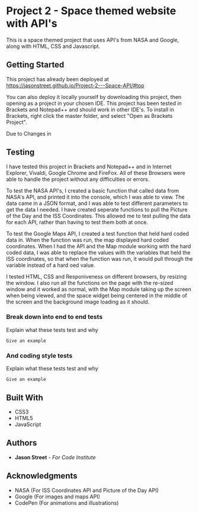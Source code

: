 # Project 2 - Space themed website with API's

This is a space themed project that uses API's from NASA and Google, along with HTML, CSS and Javascript.

## Getting Started

This project has already been deployed at https://jasonstreet.github.io/Project-2---Space-API/#top

You can also deploy it locally yourself by downloading this project, then opening as a project in your chosen IDE. This project has been tested in Brackets and Notepad++ and should work in other IDE's. To install in Brackets, right click the master folder, and select "Open as Brackets Project".

Due to Changes in 

## Testing

I have tested this project in Brackets and Notepad++ and in Internet Explorer, Vivaldi, Google Chrome and FireFox. All of these Browsers were able to handle the project without any difficulties or errors.

To test the NASA API's, I created a basic function that called data from NASA's API, and printed it into the console, which I was able to view. The data came in a JSON format, and I was able to test different parameters to get the data I needed. I have created seperate functions to pull the Picture of the Day and the ISS Coordinates. This allowed me to test pulling the data for each API, rather than having to test them both at once.

To test the Google Maps API, I created a test function that held hard coded data in. When the function was run, the map displayed hard coded coordinates. When I had the API and the Map module working with the hard coded data, I was able to replace the values with the variables that held the ISS coordinates, so that when the function was run, it would pull through the variable instead of a hard oed value.

I tested HTML, CSS and Responiveness on different browsers, by resizing the window. I also run all the functions on the page with the re-sized window and it worked as normal, with the Map module taking up the screen when being viewed, and the space widget being centered in the middle of the screen and the background image loading as it should.

### Break down into end to end tests

Explain what these tests test and why

```
Give an example
```

### And coding style tests

Explain what these tests test and why

```
Give an example
```

## Built With

* CSS3
* HTML5
* JavaScript


## Authors

* **Jason Street** - *For Code Institute*


## Acknowledgments

* NASA (For ISS Coordinates API and Picture of the Day API)
* Google (For images and maps API)
* CodePen (For animations and illustrations)
